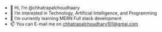 - 👋 Hi, I’m @chhatrapalchoudhaary
- 👀 I’m interested in Technology, Artificial Intelligence, and Programming
- 🌱 I’m currently learning MERN Full stack development
- 📫 You can E-mail me on chhatrapalchoudhary101@gmai.com

<!---
chhatrapalchoudhaary/chhatrapalchoudhaary is a ✨ special ✨ repository because its `README.md` (this file) appears on your GitHub profile.
You can click the Preview link to take a look at your changes.
--->
